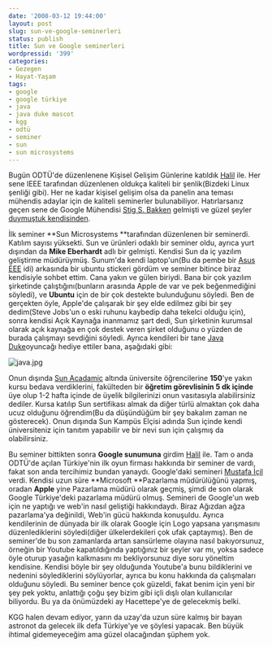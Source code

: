 ```yaml
---
date: '2008-03-12 19:44:00'
layout: post
slug: sun-ve-google-seminerleri
status: publish
title: Sun ve Google seminerleri
wordpressid: '399'
categories:
- Gezegen
- Hayat-Yaşam
tags:
- google
- google türkiye
- java
- java duke mascot
- kgg
- odtü
- seminer
- sun
- sun microsystems
---
```


Bugün ODTÜ'de düzenlenene Kişisel Gelişim Günlerine katıldık [Halil](http://kirikkalem.blogspot.com/) ile. Her sene IEEE tarafından düzenlenen oldukça kaliteli bir şenlik(Bizdeki Linux şenliği gibi). Her ne kadar kişisel gelişim olsa da panelin ana teması mühendis adaylar için de kaliteli seminerler bulunabiliyor. Hatırlarsanız geçen sene de Google Mühendisi [Stig S. Bakken](http://www.pvv.ntnu.no/~ssb/) gelmişti ve güzel şeyler [duymuştuk kendisinden](http://arsln.org/odtude-google-yazilim-muhendisinden-bir-seminer/). 

İlk seminer **Sun Microsystems **tarafından düzenlenen bir seminerdi. Katılım sayısı yüksekti. Sun ve ürünleri odaklı bir seminer oldu, ayrıca yurt dışından da **Mike Eberhardt** adlı bir gelmişti. Kendisi Sun da iç yazılım geliştirme müdürüymüş. Sunum'da kendi laptop'un(Bu da pembe bir [Asus EEE](http://arsln.org/asus-eee-pc-hakkindaki-dusuncelerim/) idi) arkasında bir ubuntu stickeri gördüm ve seminer bitince biraz kendisiyle sohbet ettim. Cana yakın ve gülen biriydi. Bana bir çok yazılım şirketinde çalıştığını(bunların arasında Apple de var ve pek beğenmediğini söyledi), ve **Ubuntu** için de bir çok destekte bulunduğunu söyledi. Ben de gerçekten öyle, Apple'de çalışarak bir şey elde edilmez gibi bir şey dedim(Steve Jobs'un o eski ruhunu kaybedip daha tekelci olduğu için), sonra kendisi Açık Kaynağa inanmamız şart dedi, Sun şirketinin kurumsal olarak açık kaynağa en çok destek veren şirket olduğunu o yüzden de burada çalışmayı sevdiğini söyledi. Ayrıca kendileri bir tane [Java Duke](http://www.java.com/en/dukeszone/)oyuncağı hediye ettiler bana, aşağıdaki gibi:

![java.jpg](http://arsln.org/image/java.jpg)

Onun dışında [Sun Acadamic](http://www.sun.com/solutions/landing/industry/education/sai/index.xml) altında üniversite öğrencilerine **150**'ye yakın kursu bedava verdiklerini, fakülteden bir **öğretim görevlisinin 5 dk içinde** üye olup 1-2 hafta içinde de üyelik bilgilerinizi onun vasıtasıyla alabilirsiniz dediler. Kursa katılıp Sun sertifikası almak da diğer türlü almaktan çok daha ucuz olduğunu öğrendim(Bu da düşündüğüm bir şey bakalım zaman ne gösterecek). Onun dışında Sun Kampüs Elçisi adında Sun içinde kendi üniversiteniz için tanıtım yapabilir ve bir nevi sun için çalışmış da olabilirsiniz.

Bu seminer bittikten sonra **Google sunumuna** girdim [Halil](http://kirikkalem.blogspot.com/) ile. Tam o anda ODTÜ'de açılan Türkiye'nin ilk oyun firması hakkında bir seminer de vardı, fakat son anda tercihimiz bundan yanaydı. Google'daki semineri [Mustafa İçil](http://sozluk.sourtimes.org/show.asp?t=mustafa+icil) verdi. Kendisi uzun süre **Microsoft **Pazarlama müdürülüğünü yapmış, oradan **Apple** yine Pazarlama müdürü olarak geçmiş, şimdi de son olarak Google Türkiye'deki pazarlama müdürü olmuş. Semineri de Google'un web için ne yaptığı ve web'in nasıl geliştiği hakkındaydı. Biraz Ağızdan ağza pazarlama'ya değinildi, Web'in gücü hakkında konuşuldu. Ayrıca kendilerinin de dünyada bir ilk olarak Google için Logo yapsana yarışmasını düzenlediklerini söyledi(diğer ülkelerdekileri çok ufak çaptaymış). Ben de seminer'de bu son zamanlarda artan sansürleme olayına nasıl bakıyorsunuz, örneğin bir Youtube kapatıldığında yaptığınız bir şeyler var mı, yoksa sadece öyle oturup yasağın kalkmasını mı bekliyorsunuz diye soru yöneltim kendisine. Kendisi böyle bir şey olduğunda Youtube'a bunu bildiklerini ve nedenini söylediklerini söylüyorlar, ayrıca bu konu hakkında da çalışmaları olduğunu söyledi. Bu seminer bence çok güzeldi, fakat benim için yeni bir şey pek yoktu, anlattığı çoğu şey bizim gibi içli dışlı olan kullanıcılar biliyordu. Bu ya da önümüzdeki ay Hacettepe'ye de gelecekmiş belki. 

KGG halen devam ediyor, yarın da uzay'da uzun süre kalmış bir bayan astronot da gelecek ilk defa Türkiye'ye ve şöylesi yapacak. Ben büyük ihtimal gidemeyeceğim ama güzel olacağından şüphem yok. 

